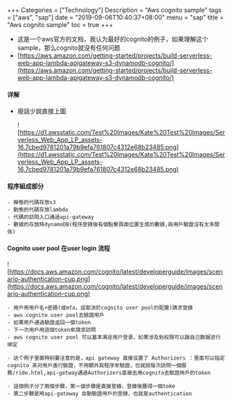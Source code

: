 +++
Categories = ["Technology"]
Description = "Aws cognito sample"
tags = ["aws", "sap"]
date = "2019-09-06T10:40:37+08:00"
menu = "sap"
title = "Aws cognito sample"
toc = true
+++


- 这是一个aws官方的文档，我认为最好的cognito的例子，如果理解这个sample，那么cognito就没有任何问题
- [https://aws.amazon.com/getting-started/projects/build-serverless-web-app-lambda-apigateway-s3-dynamodb-cognito/](https://aws.amazon.com/getting-started/projects/build-serverless-web-app-lambda-apigateway-s3-dynamodb-cognito/)


#### 详解 ####

- 廢話少說直接上圖
  
  ![https://d1.awsstatic.com/Test%20Images/Kate%20Test%20Images/Serverless_Web_App_LP_assets-16.7cbed9781201a79b9efa761807c4312e68b23485.png](https://d1.awsstatic.com/Test%20Images/Kate%20Test%20Images/Serverless_Web_App_LP_assets-16.7cbed9781201a79b9efa761807c4312e68b23485.png)

#### 程序組成部分 ####

    - 靜態的代碼存放s3
    - 動態的代碼存放lambda
    - 代碼的訪問入口通過api-gateway
    - 數據的存放時dynamoDB(程序登錄後有個點擊頁面位置生成的數據,與用戶驗證沒有太多關係)
  
#### Cognito user pool 在user login 流程 ####

   ![https://docs.aws.amazon.com/cognito/latest/developerguide/images/scenario-authentication-cup.png](https://docs.aws.amazon.com/cognito/latest/developerguide/images/scenario-authentication-cup.png)

    - 用戶用用戶名+密碼(或mfa，這取決於cognito user pool的配置)請求登錄
    - aws cognito user pool去驗證用戶
    - 如果用戶通過驗證返回一個token
    - 下一次用戶用這個token來請求訪問
    - aws cognito user pool 可以基本满足用户登录，如果涉及到权限可以跟自己数据进行绑定

    - 这个例子里面特别要注意的是，api gateway 直接设置了 Authorizers ：里面可以指定cognito 来对用戶進行驗證，不用額外寫程序來驗證，也就說每次訪問一個服務/ride.html,api-getway通過Authorizers直接去用cognito去驗證用戶的token

    - 這個例子分了兩個步驟，第一個步驟是直接登錄，登錄後獲得一個toke
    - 第二步驟是用api-gateway 自動驗證用戶的登錄，也就是authentication



  

